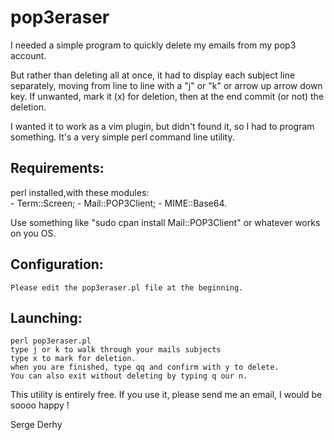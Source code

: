 # pop3eraser
I needed a simple program to quickly delete my emails from my pop3 account. 

But rather than deleting all at once, it had to display each subject line separately, moving from line to line with a "j" or "k" or arrow up arrow down key.
If unwanted, mark it (x) for deletion, then at the end commit (or not) the deletion.

I wanted it to work as a vim plugin, but didn't found it, so I had to program something.
It's a very simple perl command line utility.

## Requirements: 
perl installed,with these modules:  
	-  Term::Screen;
	-  Mail::POP3Client;
	-  MIME::Base64.

Use something like "sudo cpan install Mail::POP3Client"  or whatever works on you OS.

## Configuration:
	Please edit the pop3eraser.pl file at the beginning.

## Launching:  
	perl pop3eraser.pl
	type j or k to walk through your mails subjects
	type x to mark for deletion.
	when you are finished, type qq and confirm with y to delete.
	You can also exit without deleting by typing q our n.

This utility is entirely free.
If you use it, please send me an email, I would be soooo happy !

Serge Derhy

